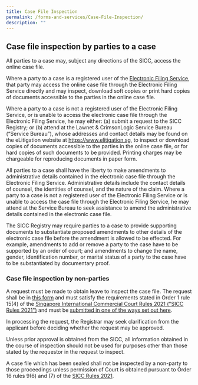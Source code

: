 ```yaml
---
title: Case File Inspection
permalink: /forms-and-services/Case-File-Inspection/
description: ""
---
```

Case file inspection by parties to a case
-----------------------------------------

All parties to a case may, subject any directions of the SICC, access the online case file.

Where a party to a case is a registered user of the [Electronic Filing Service](http://www.judiciary.gov.sg/services/elitigation), that party may access the online case file through the Electronic Filing Service directly and may inspect, download soft copies or print hard copies of documents accessible to the parties in the online case file.

Where a party to a case is not a registered user of the Electronic Filing Service, or is unable to access the electronic case file through the Electronic Filing Service, he may either: (a) submit a request to the SICC Registry; or (b) attend at the Lawnet & CrimsonLogic Service Bureau (“Service Bureau”), whose addresses and contact details may be found on the eLitigation website at https://www.elitigation.sg, to inspect or download copies of documents accessible to the parties in the online case file, or for hard copies of such documents to be provided. Printing charges may be chargeable for reproducing documents in paper form.

All parties to a case shall have the liberty to make amendments to administrative details contained in the electronic case file through the Electronic Filing Service. Administrative details include the contact details of counsel, the identities of counsel, and the nature of the claim. Where a party to a case is not a registered user of the Electronic Filing Service or is unable to access the case file through the Electronic Filing Service, he may attend at the Service Bureau to seek assistance to amend the administrative details contained in the electronic case file.

The SICC Registry may require parties to a case to provide supporting documents to substantiate proposed amendments to other details of the electronic case file before the amendment is allowed to be effected. For example, amendments to add or remove a party to the case have to be supported by an order of court; and amendments to change the name, gender, identification number, or marital status of a party to the case have to be substantiated by documentary proof.

### Case file inspection by non-parties

A request must be made to obtain leave to inspect the case file. The request shall be in [this form](https://www.sicc.gov.sg/docs/default-source/forms/case-file-inspection/request-for-inspection-form.docx) and must satisfy the requirements stated in Order 1 rule 15(4) of the [Singapore International Commercial Court Rules 2021 ("SICC Rules 2021")](https://sso.agc.gov.sg/SL/SCJA1969-S924-2021?DocDate=20211202) and must be [submitted in one of the ways set out here](https://www.sicc.gov.sg/guide-to-the-sicc/communications-with-the-sicc-registry).

In processing the request, the Registrar may seek clarification from the applicant before deciding whether the request may be approved.

Unless prior approval is obtained from the SICC, all information obtained in the course of inspection should not be used for purposes other than those stated by the requestor in the request to inspect.

A case file which has been sealed shall not be inspected by a non-party to those proceedings unless permission of Court is obtained pursuant to Order 16 rules 9(6) and (7) of the [SICC Rules 2021](https://sso.agc.gov.sg/SL/SCJA1969-S924-2021?DocDate=20211202).